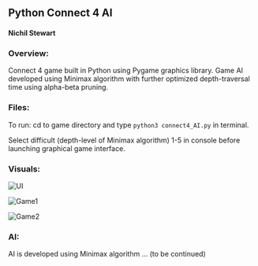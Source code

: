 ## Python Connect 4 AI 
#### Nichil Stewart

### Overview:
Connect 4 game built in Python using Pygame graphics library. Game AI developed using 
Minimax algorithm with further optimized depth-traversal time using alpha-beta pruning. 

### Files:
To run: cd to game directory and type `python3 connect4_AI.py` in terminal.

Select difficult (depth-level of Minimax algorithm) 1-5 in console before launching 
graphical game interface. 

### Visuals:
![UI](https://raw.githubusercontent.com/nichilstewart/connect4-game-ai/main/imgs/ui.png)

![Game1](https://raw.githubusercontent.com/nichilstewart/connect4-game-ai/main/imgs/game1.png)

![Game2](https://raw.githubusercontent.com/nichilstewart/connect4-game-ai/main/imgs/game2.png)

 
### AI:
AI is developed using Minimax algorithm ... (to be continued)

